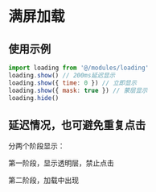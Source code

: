 # 满屏加载

## 使用示例

```js
import loading from '@/modules/loading'
loading.show() // 200ms延迟显示
loading.show({ time: 0 }) // 立即显示
loading.show({ mask: true }) // 蒙层显示
loading.hide()
```

## 延迟情况，也可避免重复点击

分两个阶段显示：

第一阶段，显示透明层，禁止点击

第二阶段，加载中出现
